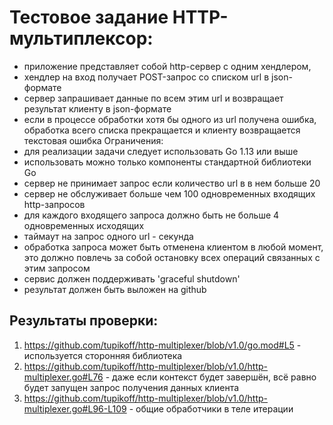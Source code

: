 # Тестовое задание HTTP-мультиплексор:
* приложение представляет собой http-сервер с одним хендлером,
* хендлер на вход получает POST-запрос со списком url в json-формате
* сервер запрашивает данные по всем этим url и возвращает результат клиенту в json-формате
* если в процессе обработки хотя бы одного из url получена ошибка, обработка всего списка прекращается и клиенту возвращается текстовая ошибка Ограничения:
* для реализации задачи следует использовать Go 1.13 или выше
* использовать можно только компоненты стандартной библиотеки Go
* сервер не принимает запрос если количество url в в нем больше 20
* сервер не обслуживает больше чем 100 одновременных входящих http-запросов
* для каждого входящего запроса должно быть не больше 4 одновременных исходящих
* таймаут на запрос одного url - секунда
* обработка запроса может быть отменена клиентом в любой момент, это должно повлечь за собой остановку всех операций связанных с этим запросом
* сервис должен поддерживать 'graceful shutdown'
* результат должен быть выложен на github

## Результаты проверки:
1. https://github.com/tupikoff/http-multiplexer/blob/v1.0/go.mod#L5 - используется сторонняя библиотека
2. https://github.com/tupikoff/http-multiplexer/blob/v1.0/http-multiplexer.go#L76 - даже если контекст будет завершён, всё равно будет запущен запрос получения данных клиента
3. https://github.com/tupikoff/http-multiplexer/blob/v1.0/http-multiplexer.go#L96-L109 - общие обработчики в теле итерации